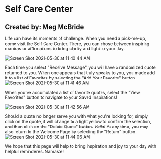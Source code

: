 # Self Care Center
## Created by: Meg McBride

Life can have its moments of challenge. When you need a pick-me-up, come visit the Self Care Center. There, you can chose between inspiring mantras or affirmations to bring clarity and light to your day. 

![Screen Shot 2021-05-30 at 11 40 44 AM](https://user-images.githubusercontent.com/78767067/120114326-eab69e80-c13b-11eb-8a0f-5f660982e34e.png)

Each time you select "Receive Message", you will have a randomized quote returned to you. When one appears that truly speaks to you, you made add it to a list of Favorites by selecting the "Add Your Favorite" button. 
![Screen Shot 2021-05-30 at 11 41 46 AM](https://user-images.githubusercontent.com/78767067/120114358-13d72f00-c13c-11eb-8c3f-ff97d984edd6.png)

When you've accumulated a list of favorite quotes, select the "View Favorites" button to navigate to your Saved Inspirations!

![Screen Shot 2021-05-30 at 11 42 56 AM](https://user-images.githubusercontent.com/78767067/120114375-30736700-c13c-11eb-80ed-02a04fa3f8a7.png)

Should a quote no longer serve you with what you're looking for, simply click on the quote, it will change to a light yellow to confirm the selection, and then click on the "Delete Quote" button. *Voila!* At any time, you may also return to the Welcome Page by selecting the "Return" button.
![Screen Shot 2021-05-30 at 11 44 06 AM](https://user-images.githubusercontent.com/78767067/120114415-5ef14200-c13c-11eb-84e6-f4e58f5bad19.png)

We hope that this page will help to bring inspiration and joy to your day with helpful reminderes. Namaste!
